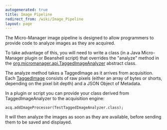 ```yaml
---
autogenerated: true
title: Image Pipeline
redirect_from: /wiki/Image_Pipeline
layout: page
---
```


The Micro-Manager image pipeline is designed to allow programmers to
provide code to analyze images as they are acquired.

To take advantage of this, you will need to write a class (in a Java
Micro-Manager plugin or Beanshell script) that overrides the "analyze"
method in the
[org.micromanager.api.TaggedImageAnalyzer](https://valelab.ucsf.edu/svn/micromanager2/trunk/mmstudio/src/org/micromanager/api/TaggedImageAnalyzer.java)
abstract class.

The analyze method takes a TaggedImage as it arrives from acquisition.
Each
[TaggedImage](https://valelab.ucsf.edu/svn/micromanager2/trunk/MMCoreJ_wrap/TaggedImage.java)
consists of raw pixels (either an array of bytes or shorts, depending on
the pixel bit depth) and a JSON Object of Metadata.

In a plugin or script you can provide your class derived from
TaggedImageAnalyzer to the acquisition engine:

```
acq.addImageProcessor(TestTaggedImageAnalyzer.class);
```

It will then analyze the images as soon as they are available, before
sending them to be saved and displayed.
